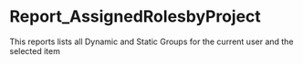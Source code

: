 # Report_AssignedRolesbyProject
This reports lists all Dynamic and Static Groups for the current user and the selected item
